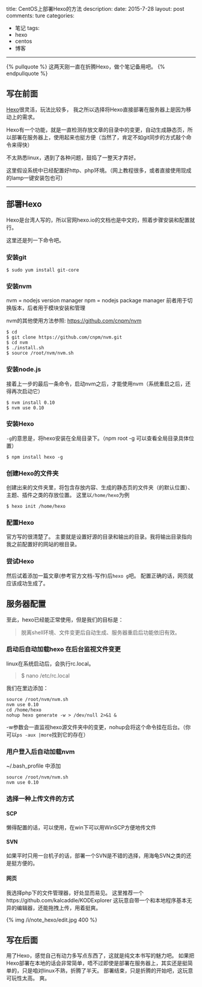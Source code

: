 title: CentOS上部署Hexo的方法
description: 
date: 2015-7-28
layout: post
comments: ture
categories:
- 笔记
tags: 
- hexo
- centos
- 博客
---

{% pullquote %}
这两天刚一直在折腾Hexo，做个笔记备用吧。
{% endpullquote %}


<!--more-->


## 写在前面

[Hexo](https://hexo.io)很灵活，玩法比较多，
我之所以选择将Hexo直接部署在服务器上是因为移动上的需求。

Hexo有一个功能，就是一直检测存放文章的目录中的变更，自动生成静态页，所以部署在服务器上，使用起来也挺方便（当然了，肯定不如git同步的方式敲个命令来得快）

不太熟悉linux，遇到了各种问题，鼓捣了一整天才弄好。

这里假设系统中已经配置好http、php环境。（网上教程很多，或者直接使用现成的lamp一键安装包也可）

---

## 部署Hexo

Hexo是台湾人写的，所以官网hexo.io的文档也是中文的，照着步骤安装和配置就行。

这里还是列一下命令吧。

### 安装git
```
$ sudo yum install git-core
```

### 安装nvm
nvm = nodejs version manager
npm = nodejs package manager
前者用于切换版本，后者用于模块安装和管理

nvm的其他使用方法参照: https://github.com/cnpm/nvm
```
$ cd
$ git clone https://github.com/cnpm/nvm.git
$ cd nvm
$ ./install.sh
$ source /root/nvm/nvm.sh
```

### 安装node.js
接着上一步的最后一条命令，启动nvm之后，才能使用nvm（系统重启之后，还得再次启动它）
```
$ nvm install 0.10
$ nvm use 0.10
```

### 安装Hexo
`-g`的意思是，将hexo安装在全局目录下。（npm root -g 可以查看全局目录具体位置）
```
$ npm install hexo -g  
```

### 创建Hexo的文件夹
创建出来的文件夹里，将包含存放内容、生成的静态页的文件夹（的默认位置）、主题、插件之类的存放位置。
这里以`/home/hexo`为例
```
$ hexo init /home/hexo
```

### 配置Hexo
官方写的很清楚了。
主要就是设置好源的目录和输出的目录。我将输出目录指向我之前配置好的网站的根目录。

### 尝试Hexo
然后试着添加一篇文章(参考官方文档-写作)后`hexo g`吧。
配置正确的话，网页就应该成功生成了。

## 服务器配置
至此，hexo已经能正常使用，但是我们的目标是：
> 脱离shell环境、文件变更后自动生成、服务器重启后功能依旧有效。

### 启动后自动加载hexo 在后台监视文件变更
linux在系统启动后，会执行rc.local。

> $ nano /etc/rc.local 

我们在里边添加：
```
source /root/nvm/nvm.sh
nvm use 0.10
cd /home/hexo
nohup hexo generate -w > /dev/null 2>&1 &
```
-w参数会一直监视hexo源文件夹中的变更，nohup会将这个命令挂在后台。（你可以`ps -aux |more`找到它的存在）

### 用户登入后自动加载nvm
~/.bash_profile 中添加
```
source /root/nvm/nvm.sh
nvm use 0.10
```

### 选择一种上传文件的方式
#### SCP
懒得配置的话，可以使用，在win下可以用WinSCP方便地传文件
#### SVN
如果平时只用一台机子的话，部署一个SVN是不错的选择，用海龟SVN之类的还是挺方便的。
#### 网页
我选择php下的文件管理器，好处显而易见。
这里推荐一个https://github.com/kalcaddle/KODExplorer
这玩意自带一个和本地程序基本无异的编辑器，还能拖拽上传，用着挺爽。

{% img /i/note_hexo/edit.jpg 400 %} 

## 写在后面
用了Hexo，感觉自己有动力多写点东西了，这就是纯文本书写的魅力吧。
如果把Hexo部署在本地的话会非常简单，唔不过即使是部署在服务器上，其实还是挺简单的，只是咱对linux不熟，折腾了半天。
部署结束，只是折腾的开始吧，这玩意可玩性太高。
爽。
